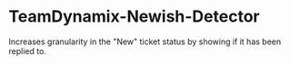 # TeamDynamix-Newish-Detector
Increases granularity in the "New" ticket status by showing if it has been replied to.
